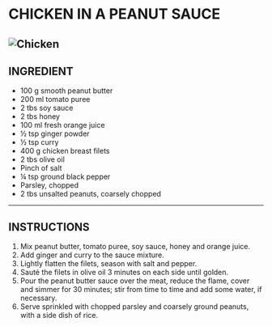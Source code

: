# CHICKEN IN A PEANUT SAUCE

![Chicken](https://www.foodista.com/sites/default/files/styles/recype/public/EC_pukFace.jpg)
---------------------------------------
## INGREDIENT

- 100 g smooth peanut butter
- 200 ml tomato puree
- 2 tbs soy sauce
- 2 tbs honey
- 100 ml fresh orange juice
- ½ tsp ginger powder
- ½ tsp curry
- 400 g chicken breast filets
- 2 tbs olive oil
- Pinch of salt
- ¼ tsp ground black pepper
- Parsley, chopped
- 2 tbs unsalted peanuts, coarsely chopped

---------------------------------------
## INSTRUCTIONS

1. Mix peanut butter, tomato puree, soy sauce, honey and orange juice.
2. Add ginger and curry to the sauce mixture.
3. Lightly flatten the filets, season with salt and pepper.
4. Sauté the filets in olive oil 3 minutes on each side until golden.
5. Pour the peanut butter sauce over the meat, reduce the flame, cover and simmer for 30 minutes; stir from time to time and add some water, if necessary.
6. Serve sprinkled with chopped parsley and coarsely ground peanuts, with a side dish of rice.
